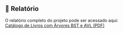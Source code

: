 ## 📄 Relatório

O relatório completo do projeto pode ser acessado aqui:  
[Catálogo de Livros com Árvores BST e AVL (PDF)](Catálogo_de_Livros_com_Árvores_BST_e_AVL)
